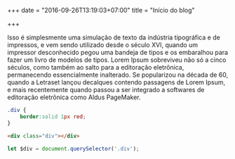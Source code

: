 +++
date = "2016-09-26T13:19:03+07:00"
title = "Início do blog"
 
+++
 
 Isso é simplesmente uma simulação de texto da indústria tipográfica e de impressos, e vem sendo utilizado desde o século XVI, quando um impressor desconhecido pegou uma bandeja de tipos e os embaralhou para fazer um livro de modelos de tipos. Lorem Ipsum sobreviveu não só a cinco séculos, como também ao salto para a editoração eletrônica, permanecendo essencialmente inalterado. Se popularizou na década de 60, quando a Letraset lançou decalques contendo passagens de Lorem Ipsum, e mais recentemente quando passou a ser integrado a softwares de editoração eletrônica como Aldus PageMaker.

```css
.div {
	border:solid 1px red;
}
```


```html
<div class="div"></div>
```

```js
let $div = document.querySelector('.div');
```